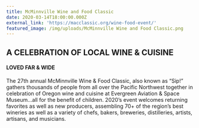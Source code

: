 ```yaml
---
title: McMinnville Wine and Food Classic
date: 2020-03-14T18:00:00.000Z
external_link: 'https://macclassic.org/wine-food-event/'
featured_image: /img/uploads/McMinnville Wine and Food Classic.png
---
```

<!--StartFragment-->

## A CELEBRATION OF LOCAL WINE & CUISINE

#### LOVED FAR & WIDE

The 27th annual McMinnville Wine & Food Classic, also known as “Sip!” gathers thousands of people from all over the Pacific Northwest together in celebration of Oregon wine and cuisine at Evergreen Aviation & Space Museum…all for the benefit of children. 2020’s event welcomes returning favorites as well as new producers, assembling 70+ of the region’s best wineries as well as a variety of chefs, bakers, breweries, distilleries, artists, artisans, and musicians.

<!--EndFragment-->
